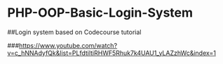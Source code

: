 # PHP-OOP-Basic-Login-System

##Login system based on Codecourse tutorial

###https://www.youtube.com/watch?v=c_hNNAdyfQk&list=PLfdtiltiRHWF5Rhuk7k4UAU1_yLAZzhWc&index=1
